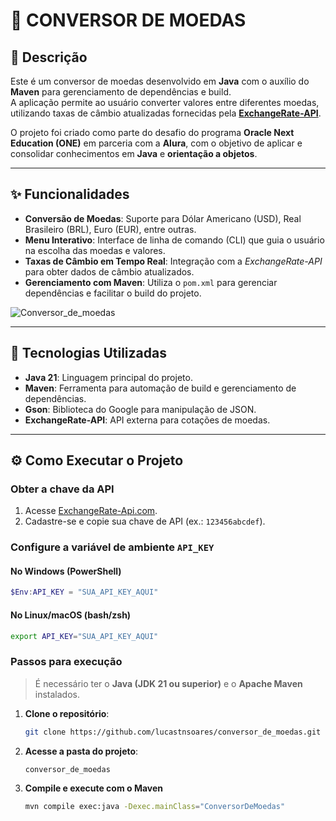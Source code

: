 

# 💱 CONVERSOR DE MOEDAS

## 📝 Descrição
Este é um conversor de moedas desenvolvido em **Java** com o auxílio do **Maven** para gerenciamento de dependências e build.  
A aplicação permite ao usuário converter valores entre diferentes moedas, utilizando taxas de câmbio atualizadas fornecidas pela **[ExchangeRate-API](https://exchangerate-api.com)**.

O projeto foi criado como parte do desafio do programa **Oracle Next Education (ONE)** em parceria com a **Alura**, com o objetivo de aplicar e consolidar conhecimentos em **Java** e **orientação a objetos**.

---

## ✨ Funcionalidades
- **Conversão de Moedas**: Suporte para Dólar Americano (USD), Real Brasileiro (BRL), Euro (EUR), entre outras.
- **Menu Interativo**: Interface de linha de comando (CLI) que guia o usuário na escolha das moedas e valores.
- **Taxas de Câmbio em Tempo Real**: Integração com a *ExchangeRate-API* para obter dados de câmbio atualizados.
- **Gerenciamento com Maven**: Utiliza o `pom.xml` para gerenciar dependências e facilitar o build do projeto.

![Conversor_de_moedas](https://github.com/user-attachments/assets/32e4dd8b-320c-446e-b589-8a3631d9504b)

---

## 🚀 Tecnologias Utilizadas
- **Java 21**: Linguagem principal do projeto.
- **Maven**: Ferramenta para automação de build e gerenciamento de dependências.
- **Gson**: Biblioteca do Google para manipulação de JSON.
- **ExchangeRate-API**: API externa para cotações de moedas.

---

## ⚙️ Como Executar o Projeto

### Obter a chave da API

1. Acesse [ExchangeRate-Api.com](https://www.exchangerate-api.com).
2. Cadastre-se e copie sua chave de API (ex.: `123456abcdef`).

### Configure a variável de ambiente `API_KEY`
#### No Windows (PowerShell)

```powershell
$Env:API_KEY = "SUA_API_KEY_AQUI"
```

#### No Linux/macOS (bash/zsh)

```bash
export API_KEY="SUA_API_KEY_AQUI"
```

### Passos para execução
> É necessário ter o **Java (JDK 21 ou superior)** e o **Apache Maven** instalados.

1. **Clone o repositório**:
   ```bash
   git clone https://github.com/lucastnsoares/conversor_de_moedas.git
   
2. **Acesse a pasta do projeto**:
    ```bash
   conversor_de_moedas
   
3. **Compile e execute com o Maven**
    ```bash
    mvn compile exec:java -Dexec.mainClass="ConversorDeMoedas"
